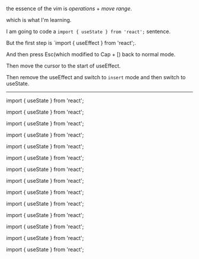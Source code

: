 the essence of the vim is _operations_ + _move range_.

which is what I'm learning.

I am going to code a `import { useState } from 'react';` sentence.

But the first step is `import { useEffect } from 'react';.

And then press Esc(which modified to Cap + [) back to normal mode.

Then move the cursor to the start of useEffect.

Then remove the useEffect and switch to `insert` mode and then switch to useState.

---

import { useState } from 'react';

import { useState } from 'react';

import { useState } from 'react';

import { useState } from 'react';

import { useState } from 'react';

import { useState } from 'react';

import { useState } from 'react';

import { useState } from 'react';

import { useState } from 'react';

import { useState } from 'react';

import { useState } from 'react';

import { useState } from 'react';

import { useState } from 'react';

import { useState } from 'react';
